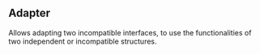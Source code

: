 ## Adapter

Allows adapting two incompatible interfaces, to use the functionalities of two
independent or incompatible structures.
